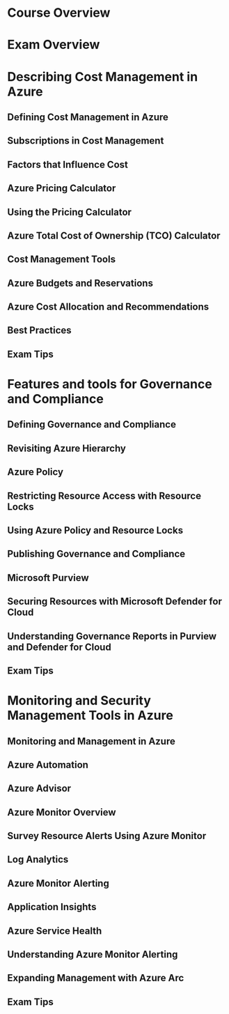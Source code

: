 # Course Overview

# Exam Overview

# Describing Cost Management in Azure

## Defining Cost Management in Azure
## Subscriptions in Cost Management
## Factors that Influence Cost
## Azure Pricing Calculator
## Using the Pricing Calculator
## Azure Total Cost of Ownership (TCO) Calculator
## Cost Management Tools
## Azure Budgets and Reservations
## Azure Cost Allocation and Recommendations 
## Best Practices
## Exam Tips

# Features and tools for Governance and Compliance
## Defining Governance and Compliance
## Revisiting Azure Hierarchy
## Azure Policy
## Restricting Resource Access with Resource Locks
## Using Azure Policy and Resource Locks
## Publishing Governance and Compliance
## Microsoft Purview
## Securing Resources with Microsoft Defender for Cloud
## Understanding Governance Reports in Purview and Defender for Cloud
## Exam Tips

# Monitoring and Security Management Tools in Azure
## Monitoring and Management in Azure
## Azure Automation
## Azure Advisor
## Azure Monitor Overview
## Survey Resource Alerts Using Azure Monitor
## Log Analytics
## Azure Monitor Alerting
## Application Insights
## Azure Service Health
## Understanding Azure Monitor Alerting
## Expanding Management with Azure Arc
## Exam Tips